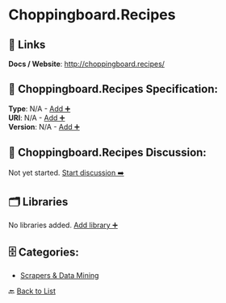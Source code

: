 # Choppingboard.Recipes



##  🔗 Links
**Docs / Website**: http://choppingboard.recipes/

## 🧬 Choppingboard.Recipes Specification:
**Type**: N/A - [Add ➕](https://github.com/apis-list/apis-list/edit/main/apis/choppingboard-recipes/choppingboard-recipes.yaml)  
**URI**: N/A - [Add ➕](https://github.com/apis-list/apis-list/edit/main/apis/choppingboard-recipes/choppingboard-recipes.yaml)  
**Version**: N/A - [Add ➕](https://github.com/apis-list/apis-list/edit/main/apis/choppingboard-recipes/choppingboard-recipes.yaml)

## 💬 Choppingboard.Recipes Discussion:
Not yet started. [Start discussion ➡️](https://github.com/apis-list/apis-list/discussions/new)

## 🗂️ Libraries

No libraries added. [Add library ➕](https://github.com/apis-list/apis-list/edit/main/apis/choppingboard-recipes/choppingboard-recipes.yaml)    


## 🗄️ Categories:
- [Scrapers & Data Mining](https://github.com/apis-list/apis-list#scrapers--data-mining-)

🔙  [Back to List](https://github.com/apis-list/apis-list)
